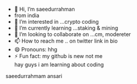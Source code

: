 - 👋 Hi, I’m saeedurrahman
- from india
- 👀 I’m interested in ...crypto coding 
- 🌱 I’m currently learning ...staking & mining 
- 💞️ I’m looking to collaborate on ...cm, modereter
- 📫 How to reach me .. on twitter link in bio
- 😄 Pronouns: hhg
- ⚡ Fun fact: my github is new not me  
hay guys i am learning about coding
<!---vx 
denger8429/denger8429 is a ✨ special ✨ repository because its `README.md` (this file) appears on your GitHub profile.
You can click the Preview link to take a look at your changes.
--->
saeedurrahmam ansari

